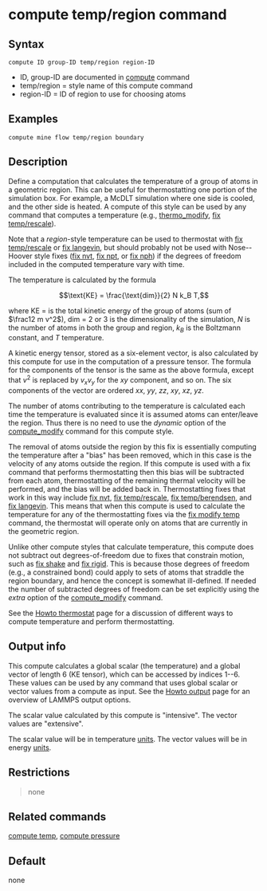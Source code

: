 # compute temp/region command

## Syntax

``` LAMMPS
compute ID group-ID temp/region region-ID
```

-   ID, group-ID are documented in [compute](compute) command
-   temp/region = style name of this compute command
-   region-ID = ID of region to use for choosing atoms

## Examples

``` LAMMPS
compute mine flow temp/region boundary
```

## Description

Define a computation that calculates the temperature of a group of atoms
in a geometric region. This can be useful for thermostatting one portion
of the simulation box. For example, a McDLT simulation where one side is
cooled, and the other side is heated. A compute of this style can be
used by any command that computes a temperature (e.g.,
[thermo_modify](thermo_modify), [fix temp/rescale](fix_temp_rescale)).

Note that a *region*-style temperature can be used to thermostat with
[fix temp/rescale](fix_temp_rescale) or [fix langevin](fix_langevin),
but should probably not be used with Nose\--Hoover style fixes ([fix
nvt](fix_nh), [fix npt](fix_nh), or [fix nph](fix_nh)) if the degrees of
freedom included in the computed temperature vary with time.

The temperature is calculated by the formula

$$\text{KE} = \frac{\text{dim}}{2} N k_B T,$$

where KE = is the total kinetic energy of the group of atoms (sum of
$\frac12 m v^2$), dim = 2 or 3 is the dimensionality of the simulation,
$N$ is the number of atoms in both the group and region, $k_B$ is the
Boltzmann constant, and $T$ temperature.

A kinetic energy tensor, stored as a six-element vector, is also
calculated by this compute for use in the computation of a pressure
tensor. The formula for the components of the tensor is the same as the
above formula, except that $v^2$ is replaced by $v_x v_y$ for the $xy$
component, and so on. The six components of the vector are ordered $xx$,
$yy$, $zz$, $xy$, $xz$, $yz$.

The number of atoms contributing to the temperature is calculated each
time the temperature is evaluated since it is assumed atoms can
enter/leave the region. Thus there is no need to use the *dynamic*
option of the [compute_modify](compute_modify) command for this compute
style.

The removal of atoms outside the region by this fix is essentially
computing the temperature after a \"bias\" has been removed, which in
this case is the velocity of any atoms outside the region. If this
compute is used with a fix command that performs thermostatting then
this bias will be subtracted from each atom, thermostatting of the
remaining thermal velocity will be performed, and the bias will be added
back in. Thermostatting fixes that work in this way include [fix
nvt](fix_nh), [fix temp/rescale](fix_temp_rescale), [fix
temp/berendsen](fix_temp_berendsen), and [fix langevin](fix_langevin).
This means that when this compute is used to calculate the temperature
for any of the thermostatting fixes via the [fix modify
temp](fix_modify) command, the thermostat will operate only on atoms
that are currently in the geometric region.

Unlike other compute styles that calculate temperature, this compute
does not subtract out degrees-of-freedom due to fixes that constrain
motion, such as [fix shake](fix_shake) and [fix rigid](fix_rigid). This
is because those degrees of freedom (e.g., a constrained bond) could
apply to sets of atoms that straddle the region boundary, and hence the
concept is somewhat ill-defined. If needed the number of subtracted
degrees of freedom can be set explicitly using the *extra* option of the
[compute_modify](compute_modify) command.

See the [Howto thermostat](Howto_thermostat) page for a discussion of
different ways to compute temperature and perform thermostatting.

## Output info

This compute calculates a global scalar (the temperature) and a global
vector of length 6 (KE tensor), which can be accessed by indices 1\--6.
These values can be used by any command that uses global scalar or
vector values from a compute as input. See the [Howto
output](Howto_output) page for an overview of LAMMPS output options.

The scalar value calculated by this compute is \"intensive\". The vector
values are \"extensive\".

The scalar value will be in temperature [units](units). The vector
values will be in energy [units](units).

## Restrictions

> none

## Related commands

[compute temp](compute_temp), [compute pressure](compute_pressure)

## Default

none
